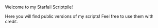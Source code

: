 Welcome to my Starfall Scriptpile!

Here you will find public versions of my scripts!
Feel free to use them with credit.

